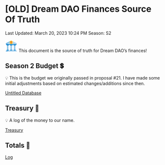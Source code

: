 # [OLD] Dream DAO Finances Source Of Truth

Last Updated: March 20, 2023 10:24 PM
Season: S2

<aside>
<img src="Dream%20DAO%20Budgeting%20&%20Finances%205a2507301bb348c39a9c4cebc7d650f9/bank.png" alt="Dream%20DAO%20Budgeting%20&%20Finances%205a2507301bb348c39a9c4cebc7d650f9/bank.png" width="40px" /> This document is the source of truth for Dream DAO’s finances!

</aside>

## Season 2 Budget 💲

<aside>
💡 This is the budget we originally passed in proposal #21. I have made some initial adjustments based on estimated changes/additions since then.

</aside>

[Untitled Database](%5BOLD%5D%20Dream%20DAO%20Finances%20Source%20Of%20Truth%209943dd112f2047de92f733c1b1c592f8/Untitled%20Database%200f6e6535dde44ee0b9c889acbb6a91e1.csv)

## Treasury 🏦

<aside>
💡 A log of the money to our name.

</aside>

[Treasury ](%5BOLD%5D%20Dream%20DAO%20Finances%20Source%20Of%20Truth%209943dd112f2047de92f733c1b1c592f8/Treasury%20f1078054d80f46c9b3a26566bd722877.csv)

## Totals 💸

[Log ](%5BOLD%5D%20Dream%20DAO%20Finances%20Source%20Of%20Truth%209943dd112f2047de92f733c1b1c592f8/Log%2015f6a5eaa98944ae8f70c897e1a4c968.csv)